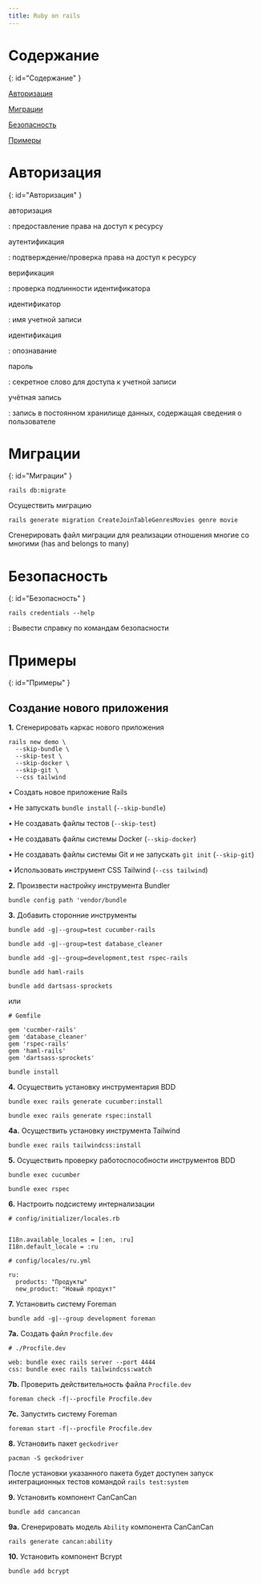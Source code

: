 ```yaml
---
title: Ruby on rails
---
```


# Содержание #
{: id="Содержание" }

[Авторизация](#Авторизация)

[Миграции](#Миграции)

[Безопасность](#Безопасность)

[Примеры](#Примеры)

# Авторизация #
{: id="Авторизация" }

авторизация

: предоставление права на доступ к ресурсу

аутентификация

: подтверждение/проверка права на доступ к ресурсу

верификация

: проверка подлинности идентификатора

идентификатор

: имя учетной записи

идентификация

: опознавание

пароль

: секретное слово для доступа к учетной записи

учётная запись

: запись в постоянном хранилище данных, содержащая сведения о пользователе

# Миграции #
{: id="Миграции" }

`rails db:migrate`

Осуществить миграцию

`rails generate migration CreateJoinTableGenresMovies genre movie`

  Сгенерировать файл миграции для реализации отношения многие со многими (has
  and belongs to many)

# Безопасность #
{: id="Безопасность" }

`rails credentials --help`

: Вывести справку по командам безопасности

# Примеры #
{: id="Примеры" }

## Создание нового приложения ##

**1\.** Сгенерировать каркас нового приложения

~~~~
rails new demo \
  --skip-bundle \
  --skip-test \
  --skip-docker \
  --skip-git \
  --css tailwind
~~~~

• Создать новое приложение Rails

• Не запускать `bundle install` (`--skip-bundle`)

• Не создавать файлы тестов (`--skip-test`)

• Не создавать файлы системы Docker (`--skip-docker`)

• Не создавать файлы системы Git и не запускать `git init` (`--skip-git`)

• Использовать инструмент CSS Tailwind (`--css tailwind`)

**2\.** Произвести настройку инструмента Bundler

`bundle config path 'vendor/bundle`

**3\.** Добавить сторонние инструменты

`bundle add -g|--group=test cucumber-rails`

`bundle add -g|--group=test database_cleaner`

`bundle add -g|--group=development,test rspec-rails`

`bundle add haml-rails`

`bundle add dartsass-sprockets`

или

~~~~
# Gemfile

gem 'cucmber-rails'
gem 'database_cleaner'
gem 'rspec-rails'
gem 'haml-rails'
gem 'dartsass-sprockets'
~~~~

`bundle install`

**4\.** Осуществить установку инструментария BDD

`bundle exec rails generate cucumber:install`

`bundle exec rails generate rspec:install`

**4a\.** Осуществить установку инструмента Tailwind

`bundle exec rails tailwindcss:install`

**5\.** Осуществить проверку работоспособности инструментов BDD

`bundle exec cucumber`

`bundle exec rspec`

**6\.** Настроить подсистему интернализации

~~~~
# config/initializer/locales.rb


I18n.available_locales = [:en, :ru]
I18n.default_locale = :ru
~~~~

~~~~
# config/locales/ru.yml

ru:
  products: "Продукты"
  new_product: "Новый продукт"
~~~~

**7\.** Установить систему Foreman

`bundle add -g|--group development foreman`

**7a\.** Создать файл `Procfile.dev`

~~~~
# ./Procfile.dev

web: bundle exec rails server --port 4444
css: bundle exec rails tailwindcss:watch
~~~~

**7b\.** Проверить действительность файла `Procfile.dev`

`foreman check -f|--procfile Procfile.dev`

**7c\.** Запустить систему Foreman

`foreman start -f|--procfile Procfile.dev`

**8\.** Установить пакет `geckodriver`

`pacman -S geckodriver`

После установки указанного пакета будет доступен запуск интеграционных тестов
командой `rails test:system`

**9\.** Установить компонент CanCanCan

`bundle add cancancan`

**9a\.** Сгенерировать модель `Ability` компонента CanCanCan

`rails generate cancan:ability`

**10\.** Установить компонент Bcrypt

`bundle add bcrypt`

